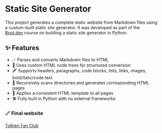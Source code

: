 # Static Site Generator

This project generates a complete static website from Markdown files using a custom-built static site generator. It was developed as part of the [Boot.dev](https://boot.dev) course on building a static site generator in Python.

## ✨ Features

- ✅ Parses and converts Markdown files to HTML
- 🧱 Uses custom HTML node trees for structured conversion
- 🖍️ Supports headers, paragraphs, code blocks, lists, links, images, bold/italic/code text
- 🧭 Recursively scans directories and generates corresponding HTML pages
- 🧩 Applies a consistent HTML template to all pages
- 🛠️ Fully built in Python with no external frameworks

### 🪄 Final website
[Tolkien Fan Club](https://aybarsnazlica.github.io/static-site-generator/)